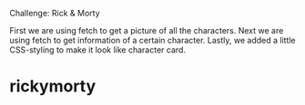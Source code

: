 Challenge: Rick & Morty

First we are using fetch to get a picture of all the characters.
Next we are using fetch to get information of a certain character.
Lastly, we added a little CSS-styling to make it look like character card.

# rickymorty
